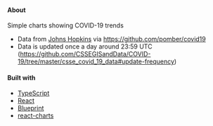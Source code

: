 #### About

Simple charts showing COVID-19 trends

- Data from [Johns Hopkins](https://github.com/CSSEGISandData/COVID-19) via https://github.com/pomber/covid19
- Data is updated once a day around 23:59 UTC (https://github.com/CSSEGISandData/COVID-19/tree/master/csse_covid_19_data#update-frequency)

#### Built with

- [TypeScript](https://www.typescriptlang.org/)
- [React](https://reactjs.org/)
- [Blueprint](https://blueprintjs.com/)
- [react-charts](https://github.com/tannerlinsley/react-charts)
